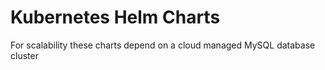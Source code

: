 # Kubernetes Helm Charts

For scalability these charts depend on a cloud managed MySQL database cluster
